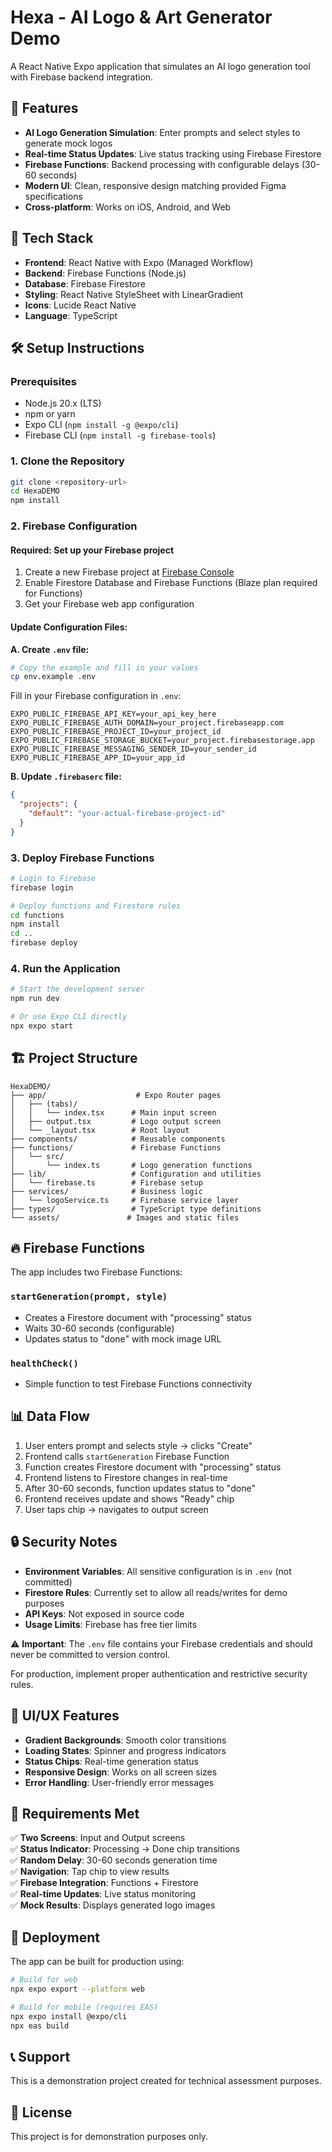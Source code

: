 # Hexa - AI Logo & Art Generator Demo

A React Native Expo application that simulates an AI logo generation tool with Firebase backend integration.

## 🚀 Features

- **AI Logo Generation Simulation**: Enter prompts and select styles to generate mock logos
- **Real-time Status Updates**: Live status tracking using Firebase Firestore
- **Firebase Functions**: Backend processing with configurable delays (30-60 seconds)
- **Modern UI**: Clean, responsive design matching provided Figma specifications
- **Cross-platform**: Works on iOS, Android, and Web

## 📱 Tech Stack

- **Frontend**: React Native with Expo (Managed Workflow)
- **Backend**: Firebase Functions (Node.js)
- **Database**: Firebase Firestore
- **Styling**: React Native StyleSheet with LinearGradient
- **Icons**: Lucide React Native
- **Language**: TypeScript

## 🛠️ Setup Instructions

### Prerequisites
- Node.js 20.x (LTS)
- npm or yarn
- Expo CLI (`npm install -g @expo/cli`)
- Firebase CLI (`npm install -g firebase-tools`)

### 1. Clone the Repository
```bash
git clone <repository-url>
cd HexaDEMO
npm install
```

### 2. Firebase Configuration

#### Required: Set up your Firebase project
1. Create a new Firebase project at [Firebase Console](https://console.firebase.google.com/)
2. Enable Firestore Database and Firebase Functions (Blaze plan required for Functions)
3. Get your Firebase web app configuration

#### Update Configuration Files:

**A. Create `.env` file:**
```bash
# Copy the example and fill in your values
cp env.example .env
```

Fill in your Firebase configuration in `.env`:
```env
EXPO_PUBLIC_FIREBASE_API_KEY=your_api_key_here
EXPO_PUBLIC_FIREBASE_AUTH_DOMAIN=your_project.firebaseapp.com
EXPO_PUBLIC_FIREBASE_PROJECT_ID=your_project_id
EXPO_PUBLIC_FIREBASE_STORAGE_BUCKET=your_project.firebasestorage.app
EXPO_PUBLIC_FIREBASE_MESSAGING_SENDER_ID=your_sender_id
EXPO_PUBLIC_FIREBASE_APP_ID=your_app_id
```

**B. Update `.firebaserc` file:**
```json
{
  "projects": {
    "default": "your-actual-firebase-project-id"
  }
}
```

### 3. Deploy Firebase Functions
```bash
# Login to Firebase
firebase login

# Deploy functions and Firestore rules
cd functions
npm install
cd ..
firebase deploy
```

### 4. Run the Application
```bash
# Start the development server
npm run dev

# Or use Expo CLI directly
npx expo start
```

## 🏗️ Project Structure

```
HexaDEMO/
├── app/                    # Expo Router pages
│   ├── (tabs)/
│   │   └── index.tsx      # Main input screen
│   ├── output.tsx         # Logo output screen
│   └── _layout.tsx        # Root layout
├── components/            # Reusable components
├── functions/             # Firebase Functions
│   └── src/
│       └── index.ts       # Logo generation functions
├── lib/                   # Configuration and utilities
│   └── firebase.ts        # Firebase setup
├── services/              # Business logic
│   └── logoService.ts     # Firebase service layer
├── types/                 # TypeScript type definitions
└── assets/               # Images and static files
```

## 🔥 Firebase Functions

The app includes two Firebase Functions:

### `startGeneration(prompt, style)`
- Creates a Firestore document with "processing" status
- Waits 30-60 seconds (configurable)
- Updates status to "done" with mock image URL

### `healthCheck()`
- Simple function to test Firebase Functions connectivity

## 📊 Data Flow

1. User enters prompt and selects style → clicks "Create"
2. Frontend calls `startGeneration` Firebase Function
3. Function creates Firestore document with "processing" status
4. Frontend listens to Firestore changes in real-time
5. After 30-60 seconds, function updates status to "done"
6. Frontend receives update and shows "Ready" chip
7. User taps chip → navigates to output screen

## 🔒 Security Notes

- **Environment Variables**: All sensitive configuration is in `.env` (not committed)
- **Firestore Rules**: Currently set to allow all reads/writes for demo purposes
- **API Keys**: Not exposed in source code
- **Usage Limits**: Firebase has free tier limits

⚠️ **Important**: The `.env` file contains your Firebase credentials and should never be committed to version control.

For production, implement proper authentication and restrictive security rules.

## 🎨 UI/UX Features

- **Gradient Backgrounds**: Smooth color transitions
- **Loading States**: Spinner and progress indicators
- **Status Chips**: Real-time generation status
- **Responsive Design**: Works on all screen sizes
- **Error Handling**: User-friendly error messages

## 📝 Requirements Met

✅ **Two Screens**: Input and Output screens  
✅ **Status Indicator**: Processing → Done chip transitions  
✅ **Random Delay**: 30-60 seconds generation time  
✅ **Navigation**: Tap chip to view results  
✅ **Firebase Integration**: Functions + Firestore  
✅ **Real-time Updates**: Live status monitoring  
✅ **Mock Results**: Displays generated logo images  

## 🚀 Deployment

The app can be built for production using:

```bash
# Build for web
npx expo export --platform web

# Build for mobile (requires EAS)
npx expo install @expo/cli
npx eas build
```

## 📞 Support

This is a demonstration project created for technical assessment purposes.

## 📄 License

This project is for demonstration purposes only. 